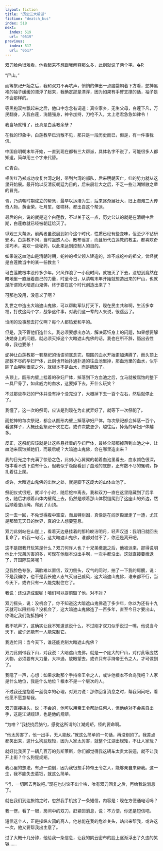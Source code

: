 ```yaml
---
layout: fiction
title: "历史三大帮派"
fiction: "deatch_bus"
index: 518
next:
  index: 519
  url: "0519"
previous:
  index: 517
  url: "0517"
---
```

双刀脸色很难看，他看起来不想跟我解释那么多，此刻就说了两个字。�R

“尸山。”

而等祭祀开始之后，我和双刀不再吭声，悄悄的伸出一点脑袋朝着下方看，蛇神黑袍的袖子缓缓的漂浮了起来，我确定那是漂浮，因为如果有手臂支撑的话，袖子是不会那样的。

等黑袍双袖飘起来之后，他口中念念有词道：真空家乡，无生父母，白莲下凡，万民翻身，入我白莲，洗髓强身，神令加持，刀枪不入，太上老君急急如律令！

我当场就懵了，还真是白莲教余孽？

在我的印象中，白莲教早已消散不见，那只是一段历史而已，但是，有一件事我信。

中国自明朝末年开始，一直到现在都有三大帮派，具体名字不说了，可能很多人都知道，简单用三个字来代替。

红青白。

相传红乃郑成功收复台湾之时，带到台湾的部队，后来明朝灭亡，红的势力就从这里开始展。最开始以反清反朝廷为目的，后来展壮大之后，不乏一些江湖懒散之辈的冒充。

青，乃清朝时期成立的帮派，最早以运漕为生，后来逐渐展壮大，旧上海滩三大传奇人物，黄金荣，杜月笙，张啸林，都出自这个帮派。

最后的白，说的就是这个白莲教，不过关于这一点，历史公认的就是在清朝中后期，白莲教就已经被朝廷给灭了。

纵观三大帮派，前两者虽说展到如今这个时代，性质已经有些变味，但至少不钻研邪术。白莲教不同，当时蛊惑人心，散布谣言，而且历代白莲教的教主，都喜欢奇淫巧术，喜欢一些秘药，以此来达到控制人的目的。

如果说这血池山是清朝时期，蛇神的祖父领人建造的，难不成蛇神的祖父，曾经就是白莲教当中的某一任教主？

可白莲教根本没传多少年，兴风作浪了一小段时间，就被灭了下去，没想到竟然在暗地里一直展着自己的力量，时至今日，从清朝末年开始就想造出来的尸山，也就是所谓的大暗遮山鬼佛，终于要在这个时代创造出来了？

可那也没用，没意义了啊？

乱世之中造出大暗遮山鬼佛，可以帮助军队打天下，现在民主共和啊，生活多幸福，打仗这两个字，战争这件事，对我们这一辈的人来说，很遥远了。

谁闲的没事想去打仗啊？每个人都热爱和平的。

但是，我不管他们造什么，我必须要想出办法，解决葛钰身上的问题，如果想要解决她身上的问题，就必须灭掉这个大暗遮山鬼佛的话，我也在所不辞，豁出去性命，我也要杀！

蛇神让白莲教那一套祭祀的话语彻底念完，周围的血水开始更加沸腾了，而头顶上那数不尽的孕妇尸体，此刻也开始扑通扑通的往血池里掉，那血池里的血水，似乎除了血腥味很浓之外，就根本不是血水，而是硫酸了。

头顶上，圆形内壁上挂着的孕妇尸体，掉落到下方血池之后，立马就被腐蚀的整下一具尸骨了，如此威力的血水，这要掉下去，开什么玩笑？

不过那些孕妇的尸体并没有掉个没完没了，大概掉下去一百个左右，然后就停止了。

我懂了，这一次的祭司，应该是到现在为止就弄好了，就等下一次祭祀了。

而蛇神的每次祭祀，都会从圆形内壁上掉落孕妇尸体，每次祭祀都会掉落一百个，看这样子，大概还会祭祀十次左右，或许次数更少，越往后，掉落的孕妇尸体越多。

反正，这祭祀应该就是让这些悬挂着的孕妇尸体，最终全部都掉落到血池之中，让血池来腐蚀掉她们，而最后呢？大暗遮山鬼佛，会在哪里造出来？

我的目光之中充满了惊恐之色，此刻小心翼翼的朝着血池里看去，血水颜色很深，根本看不透下边有什么，但我似乎隐隐看到了血池的底部，正有数不尽的冤魂，挣扎着往上爬。

或许，大暗遮山鬼佛的出世之处，就是脚下这庞大的山体血池了。

祭祀仪式很短，就半个小时，随后蛇神离去，我和双刀一直在这里隐藏到了后半夜，随后才顺着山体内壁爬上去，仍然是顺着那山体裂缝爬到了这座山的外边，然后顺着登山绳，爬到了山顶。

这一去一回，不免觉得腹中空空，而且特别困，真像是在阎罗殿里走了一遭，尤其是那暗无天日的世界，真的让人想要窒息。

双刀此刻站在山崖上，看着天边悬挂着的那轮皎洁明月，轻声叹道：我明日就回去复命了，听我一句话，这大暗遮山鬼佛，谁都对付不了，你还是离开吧。

这不是跟我开玩笑是什么？双刀何许人也？十兄弟撤退之后，他被派来，那得说明他比十兄弟厉害的多，可现在他根本没出手啊，一次手都没出，这就直接要撤退了，开国际玩笑呢？

见我脸色夸张，满脸难以置信，双刀侧头，叹气的同时，拍了一下我的肩膀，说：不是我骗你，也不是我长他人志气灭自己威风，这大暗遮山鬼佛，谁来都不行，当今天下，或许只有一人能克制住它了。

我说：还没造成型呢！咱们可以提前毁了他，对不对？

双刀摇头，说：没机会了，你不知道这大暗遮山鬼佛造了多少年，你以为还有十九天就可以阻挡吗？没机会了，这大暗遮山鬼佛造了一百多年，直至今日才要出山，你确定我们能抵挡吗？

我不吭声了，这确实让我不知道该说什么，不过刚才双刀似乎说过一嘴，他说当今天下，或许还能有一人能克制它。

我连忙问：当今天下，谁还能克制大暗遮山鬼佛？

双刀此刻带我下山，对我说：大暗遮山鬼佛，就是一个庞大的尸山，对付此等庞然大物，必须要有大力量，大神通，放眼望去，或许只有手持帝王令之人，才可做到了。

我嗯了一声，心想：如果求助那个手持帝王令之人，或许他根本不会鸟我吧？人家是什么地位，我是什么地位？根本不是一个层次的人。

不过我还是抱着一丝侥幸的心理，对双刀说：那你回复消息之时，帮我问问吧，看他愿不愿意帮我。

双刀直接摇头，说：不会的，他可以用帝王令帮助任何人，但他绝对不会亲自出手，这是江湖规矩，也是他的规矩。

“为啥？”我挠挠后脑勺，感觉这所谓的江湖规矩，怪的要命啊。

“他太厉害了，他一出手，无人能敌。”就这么简单的一句话，再没别的了。我差点都笑出来，这什么狗屁规矩，因为人家太厉害，就整个江湖出规矩，不让人家玩？

就好比我买了一辆几百万的劳斯莱斯，你们都觉得我这辆车太贵太装逼，就不让我开上街？什么狗屁规矩。

我心里的想法，有点一边倒，因为我很想手持帝王令之人，能够亲自来帮我。这一生，我不能失去葛钰，就这么简单。

“行，一切回去再说吧。”现在也讨论不出个啥，唯有双刀回复之后，再给我说消息了。

就在我们到达旅馆之时，忽然我手机接了一条短信，内容是：现在方便通电话吗？

我一愣，看了一眼，房间中的双刀，赶紧回消息，说：不方便，你还是短信吧。

短信这个人，正是操纵火鸦的高人，他总能在我的危难关头，站出来帮我，或许这一次，他又要帮我出主意了。

过了大概十几分钟，他给我一条信息，让我的阴云密布的脸上逐渐浮出了久违的笑容……